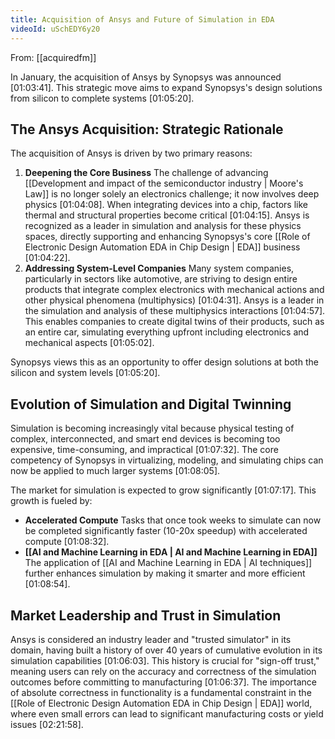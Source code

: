```yaml
---
title: Acquisition of Ansys and Future of Simulation in EDA
videoId: uSchEDY6y20
---
```


From: [[acquiredfm]] <br/> 

In January, the acquisition of Ansys by Synopsys was announced <a class="yt-timestamp" data-t="01:03:41">[01:03:41]</a>. This strategic move aims to expand Synopsys's design solutions from silicon to complete systems <a class="yt-timestamp" data-t="01:05:20">[01:05:20]</a>.

## The Ansys Acquisition: Strategic Rationale

The acquisition of Ansys is driven by two primary reasons:

1.  **Deepening the Core Business** The challenge of advancing [[Development and impact of the semiconductor industry | Moore's Law]] is no longer solely an electronics challenge; it now involves deep physics <a class="yt-timestamp" data-t="01:04:08">[01:04:08]</a>. When integrating devices into a chip, factors like thermal and structural properties become critical <a class="yt-timestamp" data-t="01:04:15">[01:04:15]</a>. Ansys is recognized as a leader in simulation and analysis for these physics spaces, directly supporting and enhancing Synopsys's core [[Role of Electronic Design Automation EDA in Chip Design | EDA]] business <a class="yt-timestamp" data-t="01:04:22">[01:04:22]</a>.
2.  **Addressing System-Level Companies** Many system companies, particularly in sectors like automotive, are striving to design entire products that integrate complex electronics with mechanical actions and other physical phenomena (multiphysics) <a class="yt-timestamp" data-t="01:04:31">[01:04:31]</a>. Ansys is a leader in the simulation and analysis of these multiphysics interactions <a class="yt-timestamp" data-t="01:04:57">[01:04:57]</a>. This enables companies to create digital twins of their products, such as an entire car, simulating everything upfront including electronics and mechanical aspects <a class="yt-timestamp" data-t="01:05:02">[01:05:02]</a>.

Synopsys views this as an opportunity to offer design solutions at both the silicon and system levels <a class="yt-timestamp" data-t="01:05:20">[01:05:20]</a>.

## Evolution of Simulation and Digital Twinning

Simulation is becoming increasingly vital because physical testing of complex, interconnected, and smart end devices is becoming too expensive, time-consuming, and impractical <a class="yt-timestamp" data-t="01:07:32">[01:07:32]</a>. The core competency of Synopsys in virtualizing, modeling, and simulating chips can now be applied to much larger systems <a class="yt-timestamp" data-t="01:08:05">[01:08:05]</a>.

The market for simulation is expected to grow significantly <a class="yt-timestamp" data-t="01:07:17">[01:07:17]</a>. This growth is fueled by:
*   **Accelerated Compute** Tasks that once took weeks to simulate can now be completed significantly faster (10-20x speedup) with accelerated compute <a class="yt-timestamp" data-t="01:08:32">[01:08:32]</a>.
*   **[[AI and Machine Learning in EDA | AI and Machine Learning in EDA]]** The application of [[AI and Machine Learning in EDA | AI techniques]] further enhances simulation by making it smarter and more efficient <a class="yt-timestamp" data-t="01:08:54">[01:08:54]</a>.

## Market Leadership and Trust in Simulation

Ansys is considered an industry leader and "trusted simulator" in its domain, having built a history of over 40 years of cumulative evolution in its simulation capabilities <a class="yt-timestamp" data-t="01:06:03">[01:06:03]</a>. This history is crucial for "sign-off trust," meaning users can rely on the accuracy and correctness of the simulation outcomes before committing to manufacturing <a class="yt-timestamp" data-t="01:06:37">[01:06:37]</a>. The importance of absolute correctness in functionality is a fundamental constraint in the [[Role of Electronic Design Automation EDA in Chip Design | EDA]] world, where even small errors can lead to significant manufacturing costs or yield issues <a class="yt-timestamp" data-t="02:21:58">[02:21:58]</a>.